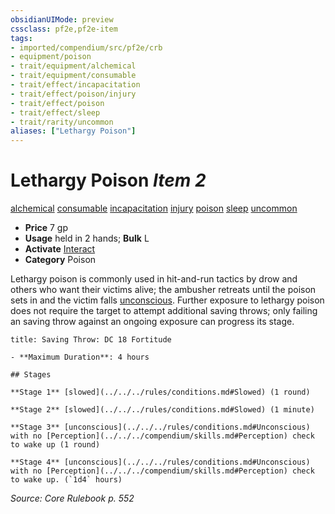 ```yaml
---
obsidianUIMode: preview
cssclass: pf2e,pf2e-item
tags:
- imported/compendium/src/pf2e/crb
- equipment/poison
- trait/equipment/alchemical
- trait/equipment/consumable
- trait/effect/incapacitation
- trait/effect/poison/injury
- trait/effect/poison
- trait/effect/sleep
- trait/rarity/uncommon
aliases: ["Lethargy Poison"]
---
```

# Lethargy Poison *Item 2*  
[alchemical](alchemical.md)  [consumable](consumable.md)  [incapacitation](incapacitation.md)  [injury](injury.md)  [poison](rules/traits/poison.md)  [sleep](rules/traits/sleep.md)  [uncommon](uncommon.md)  

- **Price** 7 gp
- **Usage** held in 2 hands; **Bulk** L
- **Activate** [Interact](interact.md)
- **Category** Poison

Lethargy poison is commonly used in hit-and-run tactics by drow and others who want their victims alive; the ambusher retreats until the poison sets in and the victim falls [unconscious](conditions.md#Unconscious). Further exposure to lethargy poison does not require the target to attempt additional saving throws; only failing an saving throw against an ongoing exposure can progress its stage.

```ad-inline-affliction
title: Saving Throw: DC 18 Fortitude

- **Maximum Duration**: 4 hours

## Stages

**Stage 1** [slowed](../../../rules/conditions.md#Slowed) (1 round)

**Stage 2** [slowed](../../../rules/conditions.md#Slowed) (1 minute)

**Stage 3** [unconscious](../../../rules/conditions.md#Unconscious) with no [Perception](../../../compendium/skills.md#Perception) check to wake up (1 round)

**Stage 4** [unconscious](../../../rules/conditions.md#Unconscious) with no [Perception](../../../compendium/skills.md#Perception) check to wake up. (`1d4` hours)
```

*Source: Core Rulebook p. 552*
